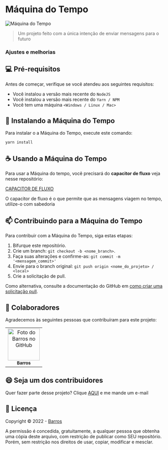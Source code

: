 # Máquina do Tempo

<img src="https://poltronanerd.com.br/wp-content/uploads/2020/06/p04znpk2.jpg" alt="Máquina do Tempo">

> Um projeto feito com a única intenção de enviar mensagens para o futuro
### Ajustes e melhorias


## 💻 Pré-requisitos

Antes de começar, verifique se você atendeu aos seguintes requisitos:
<!---Estes são apenas requisitos de exemplo. Adicionar, duplicar ou remover conforme necessário--->
* Você instalou a versão mais recente do `NodeJS`
* Você instalou a versão mais recente do `Yarn / NPM`
* Você tem uma máquina `<Windows / Linux / Mac>`

## 🚀 Instalando a Máquina do Tempo

Para instalar o a Máquina do Tempo, execute este comando:

```
yarn install
```


## ☕ Usando a Máquina do Tempo

Para usar a Máquina do tempo, você precisará do **capacitor de fluxo** veja nesse repositório:

[CAPACITOR DE FLUXO](https://github.com/Barros42/Capacitor-de-Fluxo)

O capacitor de fluxo é o que permite que as mensagens viagem no tempo, utilize-o com sabedoria

## 📫 Contribuindo para a Máquina do Tempo
<!---Se o seu README for longo ou se você tiver algum processo ou etapas específicas que deseja que os contribuidores sigam, considere a criação de um arquivo CONTRIBUTING.md separado--->
Para contribuir com a Máquina do Tempo, siga estas etapas:

1. Bifurque este repositório.
2. Crie um branch: `git checkout -b <nome_branch>`.
3. Faça suas alterações e confirme-as: `git commit -m '<mensagem_commit>'`
4. Envie para o branch original: `git push origin <nome_do_projeto> / <local>`
5. Crie a solicitação de pull.

Como alternativa, consulte a documentação do GitHub em [como criar uma solicitação pull](https://help.github.com/en/github/collaborating-with-issues-and-pull-requests/creating-a-pull-request).

## 🤝 Colaboradores

Agradecemos às seguintes pessoas que contribuíram para este projeto:

<table>
  <tr>
    <td align="center">
      <a href="#">
        <img src="https://avatars.githubusercontent.com/u/34094891?v=4" width="100px;" alt="Foto do Barros no GitHub"/><br>
        <sub>
          <b>Barros</b>
        </sub>
      </a>
    </td>
  </tr>
</table>


## 😄 Seja um dos contribuidores<br>

Quer fazer parte desse projeto? Clique [AQUI](mailto:mdbf42@gmail.com) e me mande um e-mail

## 📝 Licença

Copyright © 2022 -  [Barros](https://github.com/barros42)

A permissão é concedida, gratuitamente, a qualquer pessoa que obtenha uma cópia deste arquivo, com restrição de publicar como SEU repositório. Porém, sem restrição nos direitos de usar, copiar, modificar e mesclar.


